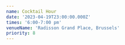 ```yaml
---
name: Cocktail Hour
date: '2023-04-19T23:00:00.000Z'
times: '6:00-7:00 pm'
venueName: 'Radisson Grand Place, Brussels'
priority: 8
---
```


